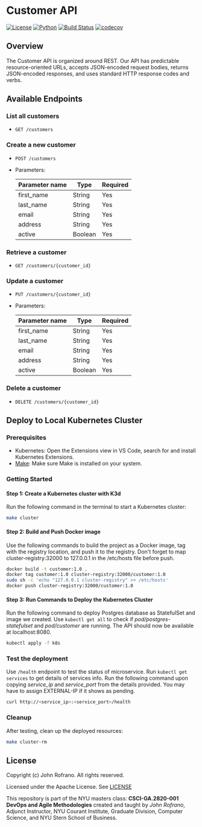 # Customer API

[![License](https://img.shields.io/badge/License-Apache_2.0-blue.svg)](https://opensource.org/licenses/Apache-2.0)
[![Python](https://img.shields.io/badge/Language-Python-blue.svg)](https://python.org/)
[![Build Status](https://github.com/CSCI-GA-2820-FA23-003/customers/actions/workflows/ci.yml/badge.svg)](https://github.com/CSCI-GA-2820-FA23-003/customers/actions)
[![codecov](https://codecov.io/gh/CSCI-GA-2820-FA23-003/customers/graph/badge.svg?token=7IZGAQOHX2)](https://codecov.io/gh/CSCI-GA-2820-FA23-003/customers)

## Overview

The Customer API is organized around REST. Our API has predictable resource-oriented URLs, accepts JSON-encoded request bodies, returns JSON-encoded responses, and uses standard HTTP response codes and verbs.

## Available Endpoints

### List all customers

* `GET /customers`

### Create a new customer

* `POST /customers`
* Parameters:
  
  | Parameter name | Type | Required |
  | ----------- | ----------- | --------- |
  | first_name | String | Yes |
  | last_name | String | Yes |
  | email | String | Yes |
  | address | String | Yes |
  | active | Boolean | Yes |

### Retrieve a customer

* `GET /customers/{customer_id}`

### Update a customer

* `PUT /customers/{customer_id}`
* Parameters:
  
  | Parameter name | Type | Required |
  | ----------- | ----------- | --------- |
  | first_name | String | Yes |
  | last_name | String | Yes |
  | email | String | Yes |
  | address | String | Yes |
  | active | Boolean | Yes |

### Delete a customer

* `DELETE /customers/{customer_id}`

## Deploy to Local Kubernetes Cluster

### Prerequisites

* Kubernetes: Open the Extensions view in VS Code, search for and install Kubernetes Extensions.
* [Make](https://www.gnu.org/software/make/): Make sure Make is installed on your system.

### Getting Started

#### Step 1: Create a Kubernetes cluster with K3d

Run the following command in the terminal to start a Kubernetes cluster:

```bash
make cluster
```

#### Step 2: Build and Push Docker image

Use the following commands to build the project as a Docker image, tag with the registry location, and push it to the registry. Don't forget to map cluster-registry:32000 to 127.0.0.1 in the /etc/hosts file before push.

```bash
docker build -t customer:1.0 .
docker tag customer:1.0 cluster-registry:32000/customer:1.0
sudo sh -c 'echo "127.0.0.1 cluster-registry" >> /etc/hosts'
docker push cluster-registry:32000/customer:1.0
```

#### Step 3: Run Commands to Deploy the Kubernetes Cluster

Run the following command to deploy Postgres database as StatefulSet and image we created. Use `kubectl get all` to check if *pod/postgres-statefulset* and *pod/customer* are running. The API should now be available at localhost:8080.

```bash
kubectl apply -f k8s
```

### Test the deployment

Use `/health` endpoint to test the status of microservice. Run `kubectl get services` to get details of services info. Run the following command upon copying *service_ip* and *service_port* from the details provided. You may have to assign EXTERNAL-IP if it shows as pending.

```bash
curl http://<service_ip>:<service_port>/health
```

### Cleanup

After testing, clean up the deployed resources:

```bash
make cluster-rm
```

## License

Copyright (c) John Rofrano. All rights reserved.

Licensed under the Apache License. See [LICENSE](LICENSE)

This repository is part of the NYU masters class: **CSCI-GA.2820-001 DevOps and Agile Methodologies** created and taught by *John Rofrano*, Adjunct Instructor, NYU Courant Institute, Graduate Division, Computer Science, and NYU Stern School of Business.
